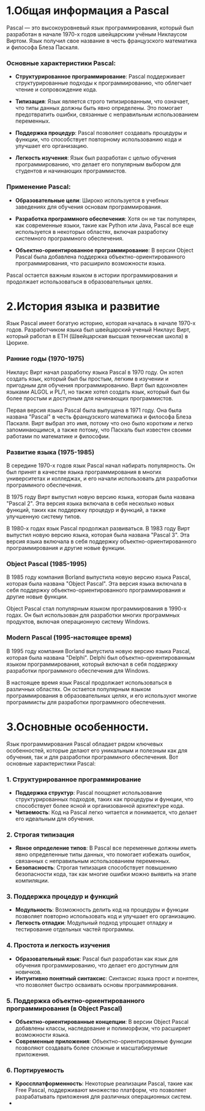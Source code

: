 # 1.Общая информация а Pascal

Pascal — это высокоуровневый язык программирования, который был разработан в начале 1970-х годов швейцарским учёным Никлаусом Виртом. Язык получил свое название в честь французского математика и философа Блеза Паскаля.

### Основные характеристики Pascal:

- **Структурированное программирование**: Pascal поддерживает структурированные подходы к программированию, что облегчает чтение и сопровождение кода.
    
- **Типизация**: Язык является строго типизированным, что означает, что типы данных должны быть явно определены. Это помогает предотвратить ошибки, связанные с неправильным использованием переменных.
    
- **Поддержка процедур**: Pascal позволяет создавать процедуры и функции, что способствует повторному использованию кода и улучшает его организацию.
    
- **Легкость изучения**: Язык был разработан с целью обучения программированию, что делает его популярным выбором для студентов и начинающих программистов.
    

### Применение Pascal:

- **Образовательные цели**: Широко используется в учебных заведениях для обучения основам программирования.
    
- **Разработка программного обеспечения**: Хотя он не так популярен, как современные языки, такие как Python или Java, Pascal все еще используется в некоторых областях, включая разработку системного программного обеспечения.
    
- **Объектно-ориентированное программирование**: В версии Object Pascal была добавлена поддержка объектно-ориентированного программирования, что расширило возможности языка.
    

Pascal остается важным языком в истории программирования и продолжает использоваться в образовательных целях.

# 2.История языка и развитие
Язык Pascal имеет богатую историю, которая началась в начале 1970-х годов. Разработчиком языка был швейцарский ученый Никлаус Вирт, который работал в ETH (Швейцарская высшая техническая школа) в Цюрихе.

### Ранние годы (1970-1975)

Никлаус Вирт начал разработку языка Pascal в 1970 году. Он хотел создать язык, который был бы простым, легким в изучении и пригодным для обучения программированию. Вирт был вдохновлен языками ALGOL и PL/1, но также хотел создать язык, который был бы более простым и доступным для начинающих программистов.

Первая версия языка Pascal была выпущена в 1971 году. Она была названа "Pascal" в честь французского математика и философа Блеза Паскаля. Вирт выбрал это имя, потому что оно было коротким и легко запоминающимся, а также потому, что Паскаль был известен своими работами по математике и философии.

### Развитие языка (1975-1985)

В середине 1970-х годов язык Pascal начал набирать популярность. Он был принят в качестве языка программирования в многих университетах и колледжах, и его начали использовать для разработки программного обеспечения.

В 1975 году Вирт выпустил новую версию языка, которая была названа "Pascal 2". Эта версия языка включала в себя несколько новых функций, таких как поддержку процедур и функций, а также улучшенную систему типов.

В 1980-х годах язык Pascal продолжал развиваться. В 1983 году Вирт выпустил новую версию языка, которая была названа "Pascal 3". Эта версия языка включала в себя поддержку объектно-ориентированного программирования и другие новые функции.

### Object Pascal (1985-1995)

В 1985 году компания Borland выпустила новую версию языка Pascal, которая была названа "Object Pascal". Эта версия языка включала в себя поддержку объектно-ориентированного программирования и другие новые функции.

Object Pascal стал популярным языком программирования в 1990-х годах. Он был использован для разработки многих программных продуктов, включая операционную систему Windows.

### Modern Pascal (1995-настоящее время)

В 1995 году компания Borland выпустила новую версию языка Pascal, которая была названа "Delphi". Delphi был объектно-ориентированным языком программирования, который включал в себя поддержку разработки программного обеспечения для Windows.

В настоящее время язык Pascal продолжает использоваться в различных областях. Он остается популярным языком программирования в образовательных целях, и его используют многие программисты для разработки программного обеспечения.

# 3.Основные особенности.
Язык программирования Pascal обладает рядом ключевых особенностей, которые делают его уникальным и полезным как для обучения, так и для разработки программного обеспечения. Вот основные характеристики Pascal:

### 1. Структурированное программирование

- **Поддержка структур**: Pascal поощряет использование структурированных подходов, таких как процедуры и функции, что способствует более ясной и организованной архитектуре кода.
- **Читаемость**: Код на Pascal легко читается и понимается, что делает его идеальным для обучения.

### 2. Строгая типизация

- **Явное определение типов**: В Pascal все переменные должны иметь явно определенные типы данных, что помогает избежать ошибок, связанных с неправильным использованием переменных.
- **Безопасность**: Строгая типизация способствует повышению безопасности кода, так как многие ошибки можно выявить на этапе компиляции.

### 3. Поддержка процедур и функций

- **Модульность**: Возможность делить код на процедуры и функции позволяет повторно использовать код и улучшает его организацию.
- **Легкость отладки**: Модульный подход упрощает отладку и тестирование отдельных частей программы.

### 4. Простота и легкость изучения

- **Образовательный язык**: Pascal был разработан как язык для обучения программированию, что делает его доступным для новичков.
- **Интуитивно понятный синтаксис**: Синтаксис языка прост и понятен, что позволяет быстро осваивать основы программирования.

### 5. Поддержка объектно-ориентированного программирования (в Object Pascal)

- **Объектно-ориентированные концепции**: В версии Object Pascal добавлены классы, наследование и полиморфизм, что расширяет возможности языка.
- **Современные приложения**: Объектно-ориентированные функции позволяют создавать более сложные и масштабируемые приложения.

### 6. Портируемость

- **Кроссплатформенность**: Некоторые реализации Pascal, такие как Free Pascal, поддерживают множество платформ, что позволяет разрабатывать приложения для различных операционных систем.
- 


